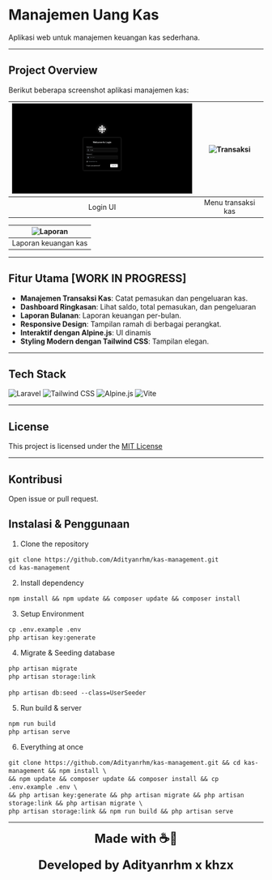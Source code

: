 # Manajemen Uang Kas  
Aplikasi web untuk manajemen keuangan kas sederhana.

---

## Project Overview

Berikut beberapa screenshot aplikasi manajemen kas:

| <img src="https://raw.githubusercontent.com/Adityanrhm/kas-management/dev/overview/login.png" alt="Dashboard" width="400" /> | <img src="https://via.placeholder.com/400x200.png?text=Transaksi" alt="Transaksi" width="400" /> |
|:---:|:---:|
| Login UI | Menu transaksi kas |

| <img src="https://via.placeholder.com/400x200.png?text=Laporan" alt="Laporan" width="800" /> |
|:---:|
| Laporan keuangan kas |


---


## Fitur Utama [WORK IN PROGRESS]

- **Manajemen Transaksi Kas**: Catat pemasukan dan pengeluaran kas.
- **Dashboard Ringkasan**: Lihat saldo, total pemasukan, dan pengeluaran 
- **Laporan Bulanan**: Laporan keuangan per-bulan.
- **Responsive Design**: Tampilan ramah di berbagai perangkat.
- **Interaktif dengan Alpine.js**: UI dinamis
- **Styling Modern dengan Tailwind CSS**: Tampilan elegan.

---

## Tech Stack
  
![Laravel](https://img.shields.io/badge/Laravel-FF2D20?style=for-the-badge&logo=laravel&logoColor=white)
![Tailwind CSS](https://img.shields.io/badge/Tailwind_CSS-38B2AC?style=for-the-badge&logo=tailwind-css&logoColor=white)
![Alpine.js](https://img.shields.io/badge/Alpine.js-8BC0D0?style=for-the-badge&logo=alpine.js&logoColor=black)
![Vite](https://img.shields.io/badge/Vite-646CFF?style=for-the-badge&logo=vite&logoColor=white)


---
## License

This project is licensed under the [MIT License](LICENSE)

---

## Kontribusi

Open issue or pull request.

## Instalasi & Penggunaan

1. Clone the repository
```
git clone https://github.com/Adityanrhm/kas-management.git
cd kas-management
```
2. Install dependency
```
npm install && npm update && composer update && composer install
```
3. Setup Environment
```
cp .env.example .env
php artisan key:generate
```
4. Migrate & Seeding database
```
php artisan migrate
php artisan storage:link

php artisan db:seed --class=UserSeeder
```
5. Run build & server
```
npm run build
php artisan serve
```
6. Everything at once
```
git clone https://github.com/Adityanrhm/kas-management.git && cd kas-management && npm install \
&& npm update && composer update && composer install && cp .env.example .env \
&& php artisan key:generate && php artisan migrate && php artisan storage:link && php artisan migrate \
php artisan storage:link && npm run build && php artisan serve
```

---

<p align="center">
  <span style="font-size: 24px; font-weight: bold;">
    Made with ☕🍵
  </span>
</p>
<p align="center">
  <span style="font-size: 24px; font-weight: bold;">
     Developed by Adityanrhm x khzx
  </span></p>

